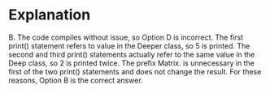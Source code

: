 # Explanation

B. The code compiles without issue, so Option D is incorrect. The first print() statement
refers to value in the Deeper class, so 5 is printed. The second and third print() statements
actually refer to the same value in the Deep class, so 2 is printed twice. The prefix
Matrix. is unnecessary in the first of the two print() statements and does not change the
result. For these reasons, Option B is the correct answer.
